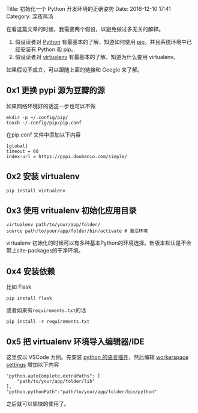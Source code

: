 Title: 初始化一个 Python 开发环境的正确姿势
Date: 2016-12-10 17:41
Category: 深夜鸡汤

在看这篇文章的时候，我需要两个假设，以避免做过多无关的解释。
1. 假设读者对 [Python](https://www.python.org/downloads/) 有最基本的了解，知道如何使用 [pip](https://pip.pypa.io/en/stable/installing/)。并且系统环境中已经安装有 Python 和 pip。
2. 假设读者对 [virtualenv](http://docs.python-guide.org/en/latest/dev/virtualenvs/) 有最基本的了解，知道为什么要用 virtualenv。

如果假设不成立，可以跟随上面的链接和 Google 来了解。

## 0x1 更换 pypi 源为豆瓣的源
如果网络环境好的话这一步也可以不做

    mkdir -p ~/.config/pip/
    touch ~/.config/pip/pip.conf

在pip.conf 文件中添加以下内容

    [global]
    timeout = 60
    index-url = https://pypi.doubanio.com/simple/
## 0x2 安装 virtualenv
    pip install virtualenv
## 0x3 使用 vritualenv 初始化应用目录
    virtualenv path/to/your/app/folder/
    source path/to/your/app/folder/bin/activate # 激活环境
virtualenv 初始化的时候可以有多种基本Python的环境选择。新版本默认是不会带上site-packages的干净环境。

## 0x4 安装依赖
比如 Flask 

    pip install flask
或者如果有`requirements.txt`的话

    pip install -r requirements.txt

## 0x5 把 virtualenv 环境导入编辑器/IDE
这里仅以 VSCode 为例。先安装 [python 的语言插件](https://code.visualstudio.com/docs/languages/python)，然后编辑 [workerspace settings](https://code.visualstudio.com/docs/customization/userandworkspace)
增加以下内容

    "python.autoComplete.extraPaths": [
        "path/to/your/app/folder/lib"
    ],
    "python.pythonPath":"path/to/your/app/folder/bin/python"

之后就可以愉快的使用了。